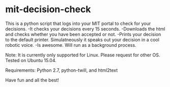 # mit-decision-check

This is a python script that logs into your MIT portal to check for your decisions.
-It checks your decisions every 15 seconds.
-Downloads the html and checks whether you have been accepted or not.
-Prints your decision to the default printer. Simulatneously it speaks out your decision in a cool robotic voice.
-Is awesome. Will run as a background process.

Note: It is currently only supported for Linux. Please request for other OS. Tested on Ubuntu 15.04.

Requirements: Python 2.7, python-twill, and html2text

Have fun and all the best!

